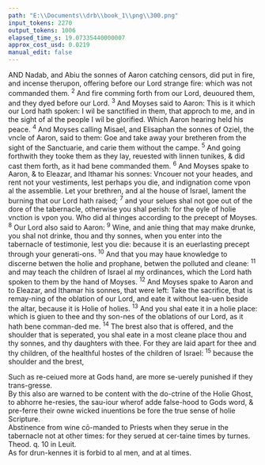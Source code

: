```yaml
---
path: "E:\\Documents\\drb\\book_1\\png\\300.png"
input_tokens: 2270
output_tokens: 1006
elapsed_time_s: 19.07335440000007
approx_cost_usd: 0.0219
manual_edit: false
---
```

AND Nadab, and Abiu the sonnes of Aaron catching censors, did put in fire, and incense therupon, offering before our Lord strange fire: which was not commanded them. <sup>2</sup> And fire comming forth from our Lord, deuoured them, and they dyed before our Lord. <sup>3</sup> And Moyses said to Aaron: This is it which our Lord hath spoken: I wil be sanctified in them, that approch to me, and in the sight of al the people I wil be glorified. Which Aaron hearing held his peace. <sup>4</sup> And Moyses calling Misael, and Elisaphan the sonnes of Oziel, the vncle of Aaron, said to them: Goe and take away your bretheren from the sight of the Sanctuarie, and carie them without the campe. <sup>5</sup> And going forthwith they tooke them as they lay, reuested with linnen tunikes, & did cast them forth, as it had bene commanded them. <sup>6</sup> And Moyses spake to Aaron, & to Eleazar, and Ithamar his sonnes: Vncouer not your heades, and rent not your vestiments, lest perhaps you die, and indignation come vpon al the assemblie. Let your brethren, and al the house of Israel, lament the burning that our Lord hath raised; <sup>7</sup> and your selues shal not goe out of the dore of the tabernacle, otherwise you shal perish: for the oyle of holie vnction is vpon you. Who did al thinges according to the precept of Moyses. <sup>8</sup> Our Lord also said to Aaron: <sup>9</sup> Wine, and anie thing that may make drunke, you shal not drinke, thou and thy sonnes, when you enter into the tabernacle of testimonie, lest you die: because it is an euerlasting precept through your generati-ons. <sup>10</sup> And that you may haue knowledge to discerne betwen the holie and prophane, betwen the polluted and cleane: <sup>11</sup> and may teach the children of Israel al my ordinances, which the Lord hath spoken to them by the hand of Moyses. <sup>12</sup> And Moyses spake to Aaron and to Eleazar, and Ithamar his sonnes, that were left: Take the sacrifice, that is remay-ning of the oblation of our Lord, and eate it without lea-uen beside the altar, because it is Holie of holies. <sup>13</sup> And you shal eate it in a holie place: which is giuen to thee and thy son-nes of the oblations of our Lord, as it hath bene comman-ded me. <sup>14</sup> The brest also that is offered, and the shoulder that is seperated, you shal eate in a most cleane place thou and thy sonnes, and thy daughters with thee. For they are laid apart for thee and thy children, of the healthful hostes of the children of Israel: <sup>15</sup> because the shoulder and the brest,

<aside>Such as re-ceiued more at Gods hand, are more se-uerely punished if they trans-gresse.</aside>

<aside>By this also are warned to be content with the do-ctrine of the Holie Ghost, to abhorre he-resies, the sau-iour wherof adde false-hood to Gods word, & pre-ferre their owne wicked inuentions be fore the true sense of holie Scripture.</aside>

<aside>Abstinence from wine cō-manded to Priests when they serue in the tabernacle not at other times: for they serued at cer-taine times by turnes. Theod. q. 10 in Leuit.</aside>

<aside>As for drun-kennes it is forbid to al men, and at al times.</aside>

[^1]: Such are-ceiued more at Gods hand, are more se-uerely punished if they trans-gresse. S. Aug. q. 21. in Leuit.